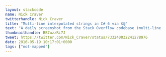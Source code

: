 ```yaml
---
layout: stackcode
name: Nick Craver
twitterhandle: Nick_Craver
title: "Multi-line interpolated strings in C# 6 via $@"
text: "A daily screenshot from the Stack Overflow codebase (multi-line interpolated strings in C# 6 via $@). "
thumbnailhandle: BB7uzzRi7J
tweet: https://twitter.com/Nick_Craver/status/733240032241278976
date: 2016-05-19 10:17:01+0000
tags: ["not-mapped"]
---
```

